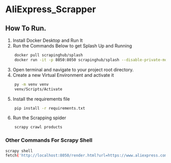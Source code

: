 # AliExpress_Scrapper

## How To Run.
1. Install Docker Desktop and Run It
2. Run the Commands Below to get Splash Up and Running
```sh
	docker pull scrapinghub/splash
	docker run -it -p 8050:8050 scrapinghub/splash --disable-private-mode
```
3. Open terminal and navigate to your project root directory.
4. Create a new Virtual Environment and activate it
```sh
	py -m venv venv
	venv/Scripts/Activate
```
5. Install the requirements file
```sh
	pip install -r requirements.txt
```
6. Run the Scrapping spider
```sh
	scrapy crawl products
```
### Other Commands For Scrapy Shell
```sh
scrapy shell
fetch('http://localhost:8050/render.html?url=https://www.aliexpress.com/category/200003482/dresses.html')
```